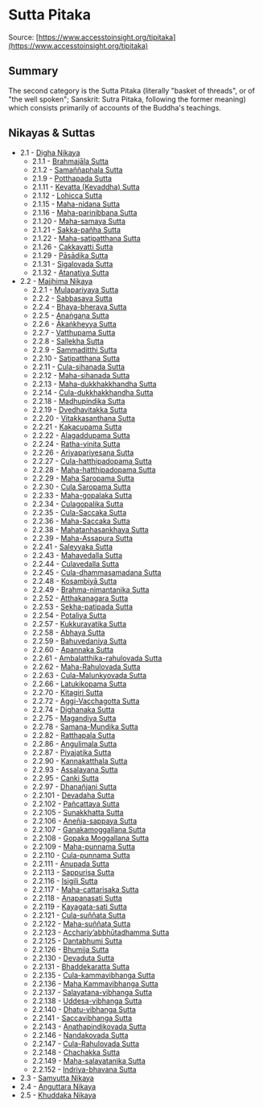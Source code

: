 # Sutta Pitaka

Source: [https://www.accesstoinsight.org/tipitaka](https://www.accesstoinsight.org/tipitaka)

## Summary
The second category is the Sutta Pitaka (literally "basket of threads", or of "the well spoken"; Sanskrit: Sutra Pitaka, following the former meaning) which consists primarily of accounts of the Buddha's teachings.

## Nikayas & Suttas
* 2.1 - [Digha Nikaya](./2.1-digha-nikaya)
  *  2.1.1 - [Brahmajāla Sutta](./2.1-digha-nikaya/2.1.1-brahmaj-la-sutta.md)
  *  2.1.2 - [Samaññaphala Sutta](./2.1-digha-nikaya/2.1.2-sama-aphala-sutta.md)
  *  2.1.9 - [Potthapada Sutta](./2.1-digha-nikaya/2.1.9-potthapada-sutta.md)
  *  2.1.11 - [Kevatta (Kevaddha) Sutta](./2.1-digha-nikaya/2.1.11-kevatta-kevaddha-sutta.md)
  *  2.1.12 - [Lohicca Sutta](./2.1-digha-nikaya/2.1.12-lohicca-sutta.md)
  *  2.1.15 - [Maha-nidana Sutta](./2.1-digha-nikaya/2.1.15-maha-nidana-sutta.md)
  *  2.1.16 - [Maha-parinibbana Sutta](./2.1-digha-nikaya/2.1.16-maha-parinibbana-sutta.md)
  *  2.1.20 - [Maha-samaya Sutta](./2.1-digha-nikaya/2.1.20-maha-samaya-sutta.md)
  *  2.1.21 - [Sakka-pañha Sutta](./2.1-digha-nikaya/2.1.21-sakka-pa-ha-sutta.md)
  *  2.1.22 - [ Maha-satipatthana Sutta](./2.1-digha-nikaya/2.1.22--maha-satipatthana-sutta.md)
  *  2.1.26 - [ Cakkavatti Sutta](./2.1-digha-nikaya/2.1.26--cakkavatti-sutta.md)
  *  2.1.29 - [ Pāsādika Sutta](./2.1-digha-nikaya/2.1.29--p-s-dika-sutta.md)
  *  2.1.31 - [Sigalovada Sutta](./2.1-digha-nikaya/2.1.31-sigalovada-sutta.md)
  *  2.1.32 - [Atanatiya Sutta](./2.1-digha-nikaya/2.1.32-atanatiya-sutta.md)
* 2.2 - [Majjhima Nikaya](./2.2-majjhima-nikaya)
  *  2.2.1 - [Mulapariyaya Sutta](./2.2-majjhima-nikaya/2.2.1-mulapariyaya-sutta.md)
  *  2.2.2 - [Sabbasava Sutta](./2.2-majjhima-nikaya/2.2.2-sabbasava-sutta.md)
  *  2.2.4 - [Bhaya-bherava Sutta](./2.2-majjhima-nikaya/2.2.4-bhaya-bherava-sutta.md)
  *  2.2.5 - [Anaṅgaṇa Sutta](./2.2-majjhima-nikaya/2.2.5-ana-ga-a-sutta.md)
  *  2.2.6 - [Ākaṅkheyya Sutta](./2.2-majjhima-nikaya/2.2.6--ka-kheyya-sutta.md)
  *  2.2.7 - [Vatthupama Sutta](./2.2-majjhima-nikaya/2.2.7-vatthupama-sutta.md)
  *  2.2.8 - [Sallekha Sutta](./2.2-majjhima-nikaya/2.2.8-sallekha-sutta.md)
  *  2.2.9 - [Sammaditthi Sutta](./2.2-majjhima-nikaya/2.2.9-sammaditthi-sutta.md)
  *  2.2.10 - [Satipatthana Sutta](./2.2-majjhima-nikaya/2.2.10-satipatthana-sutta.md)
  *  2.2.11 - [Cula-sihanada Sutta](./2.2-majjhima-nikaya/2.2.11-cula-sihanada-sutta.md)
  *  2.2.12 - [Maha-sihanada Sutta](./2.2-majjhima-nikaya/2.2.12-maha-sihanada-sutta.md)
  *  2.2.13 - [Maha-dukkhakkhandha Sutta](./2.2-majjhima-nikaya/2.2.13-maha-dukkhakkhandha-sutta.md)
  *  2.2.14 - [Cula-dukkhakkhandha Sutta](./2.2-majjhima-nikaya/2.2.14-cula-dukkhakkhandha-sutta.md)
  *  2.2.18 - [Madhupindika Sutta](./2.2-majjhima-nikaya/2.2.18-madhupindika-sutta.md)
  *  2.2.19 - [Dvedhavitakka Sutta](./2.2-majjhima-nikaya/2.2.19-dvedhavitakka-sutta.md)
  *  2.2.20 - [Vitakkasanthana Sutta](./2.2-majjhima-nikaya/2.2.20-vitakkasanthana-sutta.md)
  *  2.2.21 - [Kakacupama Sutta](./2.2-majjhima-nikaya/2.2.21-kakacupama-sutta.md)
  *  2.2.22 - [Alagaddupama Sutta](./2.2-majjhima-nikaya/2.2.22-alagaddupama-sutta.md)
  *  2.2.24 - [Ratha-vinita Sutta](./2.2-majjhima-nikaya/2.2.24-ratha-vinita-sutta.md)
  *  2.2.26 - [Ariyapariyesana Sutta](./2.2-majjhima-nikaya/2.2.26-ariyapariyesana-sutta.md)
  *  2.2.27 - [Cula-hatthipadopama Sutta](./2.2-majjhima-nikaya/2.2.27-cula-hatthipadopama-sutta.md)
  *  2.2.28 - [Maha-hatthipadopama Sutta](./2.2-majjhima-nikaya/2.2.28-maha-hatthipadopama-sutta.md)
  *  2.2.29 - [Maha Saropama Sutta](./2.2-majjhima-nikaya/2.2.29-maha-saropama-sutta.md)
  *  2.2.30 - [Cula Saropama Sutta](./2.2-majjhima-nikaya/2.2.30-cula-saropama-sutta.md)
  *  2.2.33 - [Maha-gopalaka Sutta](./2.2-majjhima-nikaya/2.2.33-maha-gopalaka-sutta.md)
  *  2.2.34 - [Culagopalika Sutta](./2.2-majjhima-nikaya/2.2.34-culagopalika-sutta.md)
  *  2.2.35 - [Cula-Saccaka Sutta](./2.2-majjhima-nikaya/2.2.35-cula-saccaka-sutta.md)
  *  2.2.36 - [Maha-Saccaka Sutta](./2.2-majjhima-nikaya/2.2.36-maha-saccaka-sutta.md)
  *  2.2.38 - [Mahatanhasankhaya Sutta](./2.2-majjhima-nikaya/2.2.38-mahatanhasankhaya-sutta.md)
  *  2.2.39 - [Maha-Assapura Sutta](./2.2-majjhima-nikaya/2.2.39-maha-assapura-sutta.md)
  *  2.2.41 - [Saleyyaka Sutta](./2.2-majjhima-nikaya/2.2.41-saleyyaka-sutta.md)
  *  2.2.43 - [Mahavedalla Sutta](./2.2-majjhima-nikaya/2.2.43-mahavedalla-sutta.md)
  *  2.2.44 - [Culavedalla Sutta](./2.2-majjhima-nikaya/2.2.44-culavedalla-sutta.md)
  *  2.2.45 - [Cula-dhammasamadana Sutta](./2.2-majjhima-nikaya/2.2.45-cula-dhammasamadana-sutta.md)
  *  2.2.48 - [Kosambiyā Sutta](./2.2-majjhima-nikaya/2.2.48-kosambiy-sutta.md)
  *  2.2.49 - [Brahma-nimantanika Sutta](./2.2-majjhima-nikaya/2.2.49-brahma-nimantanika-sutta.md)
  *  2.2.52 - [Atthakanagara Sutta](./2.2-majjhima-nikaya/2.2.52-atthakanagara-sutta.md)
  *  2.2.53 - [Sekha-patipada Sutta](./2.2-majjhima-nikaya/2.2.53-sekha-patipada-sutta.md)
  *  2.2.54 - [Potaliya Sutta](./2.2-majjhima-nikaya/2.2.54-potaliya-sutta.md)
  *  2.2.57 - [Kukkuravatika Sutta](./2.2-majjhima-nikaya/2.2.57-kukkuravatika-sutta.md)
  *  2.2.58 - [Abhaya Sutta](./2.2-majjhima-nikaya/2.2.58-abhaya-sutta.md)
  *  2.2.59 - [Bahuvedaniya Sutta](./2.2-majjhima-nikaya/2.2.59-bahuvedaniya-sutta.md)
  *  2.2.60 - [Apannaka  Sutta](./2.2-majjhima-nikaya/2.2.60-apannaka-sutta.md)
  *  2.2.61 - [Ambalatthika-rahulovada Sutta](./2.2-majjhima-nikaya/2.2.61-ambalatthika-rahulovada-sutta.md)
  *  2.2.62 - [Maha-Rahulovada Sutta](./2.2-majjhima-nikaya/2.2.62-maha-rahulovada-sutta.md)
  *  2.2.63 - [Cula-Malunkyovada Sutta](./2.2-majjhima-nikaya/2.2.63-cula-malunkyovada-sutta.md)
  *  2.2.66 - [Latukikopama Sutta](./2.2-majjhima-nikaya/2.2.66-latukikopama-sutta.md)
  *  2.2.70 - [Kitagiri Sutta](./2.2-majjhima-nikaya/2.2.70-kitagiri-sutta.md)
  *  2.2.72 - [Aggi-Vacchagotta Sutta](./2.2-majjhima-nikaya/2.2.72-aggi-vacchagotta-sutta.md)
  *  2.2.74 - [Dighanaka Sutta](./2.2-majjhima-nikaya/2.2.74-dighanaka-sutta.md)
  *  2.2.75 - [Magandiya Sutta](./2.2-majjhima-nikaya/2.2.75-magandiya-sutta.md)
  *  2.2.78 - [Samana-Mundika Sutta](./2.2-majjhima-nikaya/2.2.78-samana-mundika-sutta.md)
  *  2.2.82 - [Ratthapala Sutta](./2.2-majjhima-nikaya/2.2.82-ratthapala-sutta.md)
  *  2.2.86 - [Angulimala Sutta](./2.2-majjhima-nikaya/2.2.86-angulimala-sutta.md)
  *  2.2.87 - [Piyajatika Sutta](./2.2-majjhima-nikaya/2.2.87-piyajatika-sutta.md)
  *  2.2.90 - [Kannakatthala Sutta](./2.2-majjhima-nikaya/2.2.90-kannakatthala-sutta.md)
  *  2.2.93 - [Assalayana Sutta](./2.2-majjhima-nikaya/2.2.93-assalayana-sutta.md)
  *  2.2.95 - [Canki Sutta](./2.2-majjhima-nikaya/2.2.95-canki-sutta.md)
  *  2.2.97 - [Dhanañjani Sutta](./2.2-majjhima-nikaya/2.2.97-dhana-jani-sutta.md)
  *  2.2.101 - [Devadaha Sutta](./2.2-majjhima-nikaya/2.2.101-devadaha-sutta.md)
  *  2.2.102 - [Pañcattaya Sutta](./2.2-majjhima-nikaya/2.2.102-pa-cattaya-sutta.md)
  *  2.2.105 - [Sunakkhatta Sutta](./2.2-majjhima-nikaya/2.2.105-sunakkhatta-sutta.md)
  *  2.2.106 - [Aneñja-sappaya Sutta](./2.2-majjhima-nikaya/2.2.106-ane-ja-sappaya-sutta.md)
  *  2.2.107 - [Ganakamoggallana Sutta](./2.2-majjhima-nikaya/2.2.107-ganakamoggallana-sutta.md)
  *  2.2.108 - [Gopaka Moggallana Sutta](./2.2-majjhima-nikaya/2.2.108-gopaka-moggallana-sutta.md)
  *  2.2.109 - [Maha-punnama Sutta](./2.2-majjhima-nikaya/2.2.109-maha-punnama-sutta.md)
  *  2.2.110 - [Cula-punnama Sutta](./2.2-majjhima-nikaya/2.2.110-cula-punnama-sutta.md)
  *  2.2.111 - [Anupada Sutta](./2.2-majjhima-nikaya/2.2.111-anupada-sutta.md)
  *  2.2.113 - [Sappurisa Sutta](./2.2-majjhima-nikaya/2.2.113-sappurisa-sutta.md)
  *  2.2.116 - [Isigili Sutta](./2.2-majjhima-nikaya/2.2.116-isigili-sutta.md)
  *  2.2.117 - [Maha-cattarisaka Sutta](./2.2-majjhima-nikaya/2.2.117-maha-cattarisaka-sutta.md)
  *  2.2.118 - [Anapanasati Sutta](./2.2-majjhima-nikaya/2.2.118-anapanasati-sutta.md)
  *  2.2.119 - [Kayagata-sati Sutta](./2.2-majjhima-nikaya/2.2.119-kayagata-sati-sutta.md)
  *  2.2.121 - [Cula-suññata Sutta](./2.2-majjhima-nikaya/2.2.121-cula-su-ata-sutta.md)
  *  2.2.122 - [Maha-suññata Sutta](./2.2-majjhima-nikaya/2.2.122-maha-su-ata-sutta.md)
  *  2.2.123 - [Acchariy’abbhūtadhamma Sutta](./2.2-majjhima-nikaya/2.2.123-acchariy-abbh-tadhamma-sutta.md)
  *  2.2.125 - [Dantabhumi Sutta](./2.2-majjhima-nikaya/2.2.125-dantabhumi-sutta.md)
  *  2.2.126 - [Bhumija Sutta](./2.2-majjhima-nikaya/2.2.126-bhumija-sutta.md)
  *  2.2.130 - [Devaduta Sutta](./2.2-majjhima-nikaya/2.2.130-devaduta-sutta.md)
  *  2.2.131 - [Bhaddekaratta Sutta](./2.2-majjhima-nikaya/2.2.131-bhaddekaratta-sutta.md)
  *  2.2.135 - [Cula-kammavibhanga Sutta](./2.2-majjhima-nikaya/2.2.135-cula-kammavibhanga-sutta.md)
  *  2.2.136 - [Maha Kammavibhanga Sutta](./2.2-majjhima-nikaya/2.2.136-maha-kammavibhanga-sutta.md)
  *  2.2.137 - [Salayatana-vibhanga Sutta](./2.2-majjhima-nikaya/2.2.137-salayatana-vibhanga-sutta.md)
  *  2.2.138 - [Uddesa-vibhanga Sutta](./2.2-majjhima-nikaya/2.2.138-uddesa-vibhanga-sutta.md)
  *  2.2.140 - [Dhatu-vibhanga Sutta](./2.2-majjhima-nikaya/2.2.140-dhatu-vibhanga-sutta.md)
  *  2.2.141 - [Saccavibhanga Sutta](./2.2-majjhima-nikaya/2.2.141-saccavibhanga-sutta.md)
  *  2.2.143 - [Anathapindikovada Sutta](./2.2-majjhima-nikaya/2.2.143-anathapindikovada-sutta.md)
  *  2.2.146 - [Nandakovada Sutta](./2.2-majjhima-nikaya/2.2.146-nandakovada-sutta.md)
  *  2.2.147 - [Cula-Rahulovada Sutta](./2.2-majjhima-nikaya/2.2.147-cula-rahulovada-sutta.md)
  *  2.2.148 - [Chachakka Sutta](./2.2-majjhima-nikaya/2.2.148-chachakka-sutta.md)
  *  2.2.149 - [Maha-salayatanika Sutta](./2.2-majjhima-nikaya/2.2.149-maha-salayatanika-sutta.md)
  *  2.2.152 - [Indriya-bhavana Sutta](./2.2-majjhima-nikaya/2.2.152-indriya-bhavana-sutta.md)
* 2.3 - [Samyutta Nikaya](./2.3-samyutta-nikaya)
* 2.4 - [Anguttara Nikaya](./2.4-anguttara-nikaya)
* 2.5 - [Khuddaka Nikaya](./2.5-khuddaka-nikaya)